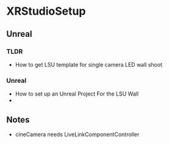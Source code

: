 # XRStudioSetup

## Unreal

### TLDR
* How to get LSU template for single camera LED wall shoot

### Unreal
* How to set up an Unreal Project For the LSU Wall
* 

## Notes
- cineCamera needs LiveLinkComponentController
